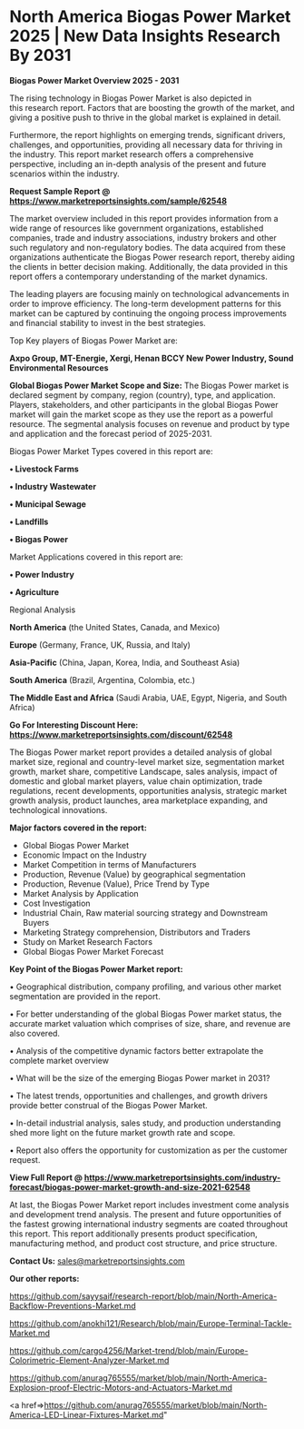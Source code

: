 # North America Biogas Power Market 2025 | New Data Insights Research By 2031

<Strong> Biogas Power Market Overview 2025 - 2031</strong>

The rising technology in Biogas Power Market is also depicted in this research report. Factors that are boosting the growth of the market, and giving a positive push to thrive in the global market is explained in detail.

Furthermore, the report highlights on emerging trends, significant drivers, challenges, and opportunities, providing all necessary data for thriving in the industry. This report market research offers a comprehensive perspective, including an in-depth analysis of the present and future scenarios within the industry.

<strong>Request Sample Report @ <a href=https://www.marketreportsinsights.com/sample/62548>https://www.marketreportsinsights.com/sample/62548</a></strong>

The market overview included in this report provides information from a wide range of resources like government organizations, established companies, trade and industry associations, industry brokers and other such regulatory and non-regulatory bodies. The data acquired from these organizations authenticate the Biogas Power research report, thereby aiding the clients in better decision making. Additionally, the data provided in this report offers a contemporary understanding of the market dynamics.

The leading players are focusing mainly on technological advancements in order to improve efficiency. The long-term development patterns for this market can be captured by continuing the ongoing process improvements and financial stability to invest in the best strategies.

Top Key players of Biogas Power Market are:

<strong>Axpo Group, MT-Energie, Xergi, Henan BCCY New Power Industry, Sound Environmental Resources</strong>

<strong><b>Global Biogas Power Market Scope and Size:</b></strong>
The Biogas Power market is declared segment by company, region (country), type, and application. Players, stakeholders, and other participants in the global Biogas Power market will gain the market scope as they use the report as a powerful resource. The segmental analysis focuses on revenue and product by type and application and the forecast period of 2025-2031.

Biogas Power Market Types covered in this report are:

<strong>• Livestock Farms

• Industry Wastewater

• Municipal Sewage

• Landfills

• Biogas Power</strong>

Market Applications covered in this report are:

<strong>• Power Industry

• Agriculture</strong> 

Regional Analysis

<strong>North America</strong> (the United States, Canada, and Mexico)

<strong>Europe</strong> (Germany, France, UK, Russia, and Italy)

<strong>Asia-Pacific</strong> (China, Japan, Korea, India, and Southeast Asia)

<strong>South America</strong> (Brazil, Argentina, Colombia, etc.)

<strong>The Middle East and Africa</strong> (Saudi Arabia, UAE, Egypt, Nigeria, and South Africa)

<strong>Go For Interesting Discount Here: <a href=https://www.marketreportsinsights.com/discount/62548>https://www.marketreportsinsights.com/discount/62548</a></strong>

The Biogas Power market report provides a detailed analysis of global market size, regional and country-level market size, segmentation market growth, market share, competitive Landscape, sales analysis, impact of domestic and global market players, value chain optimization, trade regulations, recent developments, opportunities analysis, strategic market growth analysis, product launches, area marketplace expanding, and technological innovations.

<strong><b>Major factors covered in the report:</b></strong>
<ul>
  <li>Global Biogas Power Market </li>
  <li>Economic Impact on the Industry</li>
  <li>Market Competition in terms of Manufacturers</li>
  <li>Production, Revenue (Value) by geographical segmentation</li>
  <li>Production, Revenue (Value), Price Trend by Type</li>
  <li>Market Analysis by Application</li>
  <li>Cost Investigation</li>
  <li>Industrial Chain, Raw material sourcing strategy and Downstream Buyers</li>
  <li>Marketing Strategy comprehension, Distributors and Traders</li>
  <li>Study on Market Research Factors</li>
  <li>Global Biogas Power Market Forecast</li>
</ul>

<strong><b>Key Point of the Biogas Power Market report:</b></strong>

• Geographical distribution, company profiling, and various other market segmentation are provided in the report.

• For better understanding of the global Biogas Power market status, the accurate market valuation which comprises of size, share, and revenue are also covered.

• Analysis of the competitive dynamic factors better extrapolate the complete market overview

• What will be the size of the emerging Biogas Power market in 2031?

• The latest trends, opportunities and challenges, and growth drivers provide better construal of the Biogas Power Market.

• In-detail industrial analysis, sales study, and production understanding shed more light on the future market growth rate and scope.

• Report also offers the opportunity for customization as per the customer request.

<strong><b>View Full Report @ <a href=https://www.marketreportsinsights.com/industry-forecast/biogas-power-market-growth-and-size-2021-62548>https://www.marketreportsinsights.com/industry-forecast/biogas-power-market-growth-and-size-2021-62548</a></b></strong>


At last, the Biogas Power Market report includes investment come analysis and development trend analysis. The present and future opportunities of the fastest growing international industry segments are coated throughout this report. This report additionally presents product specification, manufacturing method, and product cost structure, and price structure.

<strong>Contact Us:</strong>
sales@marketreportsinsights.com

<strong>Our other reports:</strong>

<a href=https://github.com/sayysaif/research-report/blob/main/North-America-Backflow-Preventions-Market.md>https://github.com/sayysaif/research-report/blob/main/North-America-Backflow-Preventions-Market.md</a>

<a href=https://github.com/anokhi121/Research/blob/main/Europe-Terminal-Tackle-Market.md>https://github.com/anokhi121/Research/blob/main/Europe-Terminal-Tackle-Market.md</a>

<a href=https://github.com/cargo4256/Market-trend/blob/main/Europe-Colorimetric-Element-Analyzer-Market.md>https://github.com/cargo4256/Market-trend/blob/main/Europe-Colorimetric-Element-Analyzer-Market.md</a>

<a href=https://github.com/anurag765555/market/blob/main/North-America-Explosion-proof-Electric-Motors-and-Actuators-Market.md>https://github.com/anurag765555/market/blob/main/North-America-Explosion-proof-Electric-Motors-and-Actuators-Market.md</a>

<a href=>https://github.com/anurag765555/market/blob/main/North-America-LED-Linear-Fixtures-Market.md</a>"
